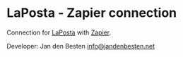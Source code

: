 # LaPosta - Zapier connection #

Connection for [LaPosta](https://www.laposta.nl) with [Zapier](https://www.zapier.com).

Developer: Jan den Besten <info@jandenbesten.net>
